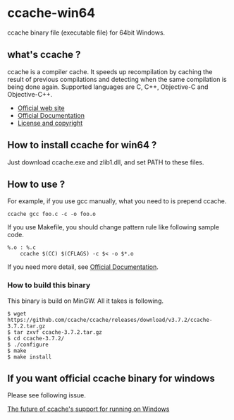 # ccache-win64

ccache binary file (executable file) for 64bit Windows.

## what's ccache ?

ccache is a compiler cache. It speeds up recompilation by caching the result of previous compilations and detecting when the same compilation is being done again. Supported languages are C, C++, Objective-C and Objective-C++.

* [Official web site](https://ccache.samba.org)
* [Official Documentation](https://ccache.samba.org/documentation.html)
* [License and copyright](https://ccache.samba.org/license.html)

## How to install ccache for win64 ?

Just download ccache.exe and zlib1.dll, and set PATH to these files.


## How to use ?


For example, if you use gcc manually, what you need to is prepend ccache.

```
ccache gcc foo.c -c -o foo.o

```

If you use Makefile, you should change pattern rule like following sample code.

```
%.o : %.c
	ccache $(CC) $(CFLAGS) -c $< -o $*.o

```
If you need more detail, see [Official Documentation](https://ccache.samba.org/documentation.html).



### How to build this binary

This binary is build on MinGW.
All it takes is following.

```
$ wget https://github.com/ccache/ccache/releases/download/v3.7.2/ccache-3.7.2.tar.gz
$ tar zxvf ccache-3.7.2.tar.gz
$ cd ccache-3.7.2/
$ ./configure
$ make
$ make install
```

## If you want official ccache binary for windows

Please see following issue.

[The future of ccache's support for running on Windows](https://github.com/ccache/ccache/issues/447)
